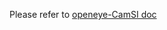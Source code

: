 Please refer to [openeye-CamSI doc](https://github.com/chili-chips-ba/openeye-CamSI/tree/main/0.doc) 

